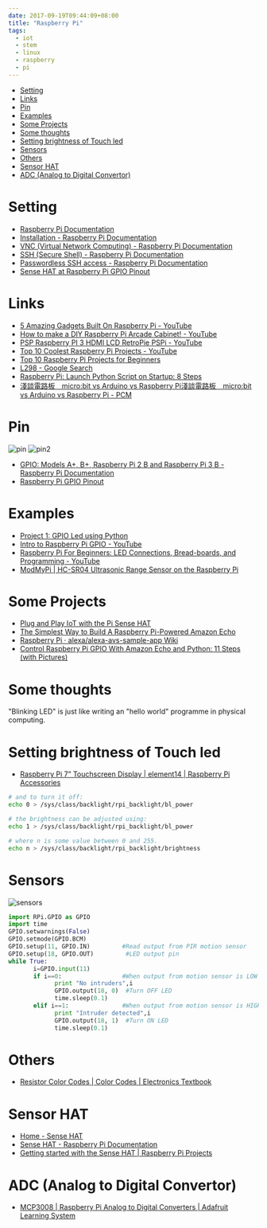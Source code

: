 ```yaml
---
date: 2017-09-19T09:44:09+08:00
title: "Raspberry Pi"
tags:
  - iot
  - stem
  - linux
  - raspberry
  - pi
---
```


<!-- MarkdownTOC -->

- [Setting](#setting)
- [Links](#links)
- [Pin](#pin)
- [Examples](#examples)
- [Some Projects](#some-projects)
- [Some thoughts](#some-thoughts)
- [Setting brightness of Touch led](#setting-brightness-of-touch-led)
- [Sensors](#sensors)
- [Others](#others)
- [Sensor HAT](#sensor-hat)
- [ADC \(Analog to Digital Convertor\)](#adc-analog-to-digital-convertor)

<!-- /MarkdownTOC -->


# Setting
- [Raspberry Pi Documentation][&01]
- [Installation - Raspberry Pi Documentation][&02]
- [VNC (Virtual Network Computing) - Raspberry Pi Documentation][&03]
- [SSH (Secure Shell) - Raspberry Pi Documentation][&04]
- [Passwordless SSH access - Raspberry Pi Documentation][&05]
- [Sense HAT at Raspberry Pi GPIO Pinout][&06]

# Links
- [5 Amazing Gadgets Built On Raspberry Pi - YouTube][&07]
- [How to make a DIY Raspberry Pi Arcade Cabinet! - YouTube][&08]
- [PSP Raspberry PI 3 HDMI LCD RetroPie PSPi - YouTube][&09]
- [Top 10 Coolest Raspberry Pi Projects - YouTube][&10]
- [Top 10 Raspberry Pi Projects for Beginners][&11]
- [L298 - Google Search][&12]
- [Raspberry Pi: Launch Python Script on Startup: 8 Steps][&13]
- [淺談電路板　micro:bit vs Arduino vs Raspberry Pi淺談電路板　micro:bit vs Arduino vs Raspberry Pi - PCM][&14]

# Pin
![pin][&15]
![pin2][&16]


- [GPIO: Models A+, B+, Raspberry Pi 2 B and Raspberry Pi 3 B - Raspberry Pi Documentation][&17]
- [Raspberry Pi GPIO Pinout][&18]

# Examples
- [Project 1: GPIO Led using Python][&19]
- [Intro to Raspberry Pi GPIO - YouTube][&20]
- [Raspberry Pi For Beginners: LED Connections, Bread-boards, and Programming - YouTube][&21]
- [ModMyPi | HC-SR04 Ultrasonic Range Sensor on the Raspberry Pi][&22]

# Some Projects
- [Plug and Play IoT with the Pi Sense HAT][&23]
- [The Simplest Way to Build A Raspberry Pi-Powered Amazon Echo][&24]
- [Raspberry Pi · alexa/alexa-avs-sample-app Wiki][&25]
- [Control Raspberry Pi GPIO With Amazon Echo and Python: 11 Steps (with Pictures)][&26]


# Some thoughts
"Blinking LED" is just like writing an "hello world" programme in physical computing.

# Setting brightness of Touch led
- [Raspberry Pi 7” Touchscreen Display | element14 | Raspberry Pi Accessories][&13]

``` sh
# and to turn it off:
echo 0 > /sys/class/backlight/rpi_backlight/bl_power
```

``` sh
# the brightness can be adjusted using:
echo 1 > /sys/class/backlight/rpi_backlight/bl_power
```

``` sh
# where n is some value between 0 and 255.
echo n > /sys/class/backlight/rpi_backlight/brightness
```

# Sensors
![sensors][&28]

``` Python
import RPi.GPIO as GPIO
import time
GPIO.setwarnings(False)
GPIO.setmode(GPIO.BCM)
GPIO.setup(11, GPIO.IN)         #Read output from PIR motion sensor
GPIO.setup(18, GPIO.OUT)         #LED output pin
while True:
       i=GPIO.input(11)
       if i==0:                 #When output from motion sensor is LOW
             print "No intruders",i
             GPIO.output(18, 0)  #Turn OFF LED
             time.sleep(0.1)
       elif i==1:               #When output from motion sensor is HIGH
             print "Intruder detected",i
             GPIO.output(18, 1)  #Turn ON LED
             time.sleep(0.1)
```

# Others
- [Resistor Color Codes | Color Codes | Electronics Textbook][&29]

# Sensor HAT
- [Home - Sense HAT][&30]
- [Sense HAT - Raspberry Pi Documentation][&31]
- [Getting started with the Sense HAT | Raspberry Pi Projects][&32]


# ADC (Analog to Digital Convertor)
- [MCP3008 | Raspberry Pi Analog to Digital Converters | Adafruit Learning System][&33]

<!-- References -->

[&01]: https://www.raspberrypi.org/documentation/
[&02]: https://www.raspberrypi.org/documentation/installation/
[&03]: https://www.raspberrypi.org/documentation/remote-access/vnc/
[&04]: https://www.raspberrypi.org/documentation/remote-access/ssh/
[&05]: https://www.raspberrypi.org/documentation/remote-access/ssh/passwordless.md
[&06]: https://pinout.xyz/pinout/sense_hat
[&07]: https://www.youtube.com/watch?v=z_CbNqfa84Y
[&08]: https://www.youtube.com/watch?v=NUmrwvQ0reI
[&09]: https://www.youtube.com/watch?v=Pfc031OlED8
[&10]: https://www.youtube.com/watch?v=9YhTOUu06EY
[&11]: https://lifehacker.com/top-10-raspberry-pi-projects-for-beginners-1791002723
[&12]: https://www.google.com.hk/search?newwindow=1&safe=off&q=L298&oq=L298&gs_l=psy-ab.3..0i67k1l4j0i7i30k1l2j0i67k1j0j0i67k1j0.11553.14128.0.14632.4.4.0.0.0.0.68.238.4.4.0....0...1.1.64.psy-ab..0.4.238...33i160k1j35i39k1.0.HB1FVyvf0Co
[&13]: https://www.element14.com/community/docs/DOC-78156/l/raspberry-pi-7-touchscreen-display
[&14]: https://www.pcmarket.com.hk/2017/09/15/%E6%B7%BA%E8%AB%87%E9%9B%BB%E8%B7%AF%E6%9D%BF-microbit-vs-arduino-vs-raspberry-pi/
[&15]: https://cdn.shopify.com/s/files/1/0176/3274/files/assembly5_large.png?9809653568685397441
[&16]: https://www.raspberrypi.org/documentation/usage/gpio-plus-and-raspi2/images/gpio-numbers-pi2.png
[&17]: https://www.raspberrypi.org/documentation/usage/gpio-plus-and-raspi2/README.md
[&18]: https://pinout.xyz/
[&19]: http://www.thirdeyevis.com/pi-page-2.php
[&20]: https://www.youtube.com/watch?v=igvDgUnh8vg
[&21]: https://www.youtube.com/watch?v=eObSqbe9aqU
[&22]: https://www.modmypi.com/blog/hc-sr04-ultrasonic-range-sensor-on-the-raspberry-pi
[&23]: https://www.allaboutcircuits.com/textbook/reference/chpt-2/resistor-color-codes/
[&23]: https://www.rs-online.com/designspark/plug-and-play-iot-with-the-pi-sense-hat
[&24]: https://lifehacker.com/the-simplest-way-to-build-a-raspberry-pi-powered-amazon-1794218212
[&25]: https://github.com/alexa/alexa-avs-sample-app/wiki/Raspberry-Pi
[&26]: http://www.instructables.com/id/Control-Raspberry-Pi-GPIO-With-Amazon-Echo-and-Pyt/
[&28]: https://www.jakartanotebook.com/images/products/68/181/22325/1/raspberry-pi-3-and-raspberry-pi-2-model-b-16-kinds-of-sensor-5.jpg
[&29]: http://www.instructables.com/id/Raspberry-Pi-Launch-Python-script-on-startup/
[&30]: https://pythonhosted.org/sense-hat/
[&31]: https://www.raspberrypi.org/documentation/hardware/sense-hat/
[&32]: https://projects.raspberrypi.org/en/projects/getting-started-with-the-sense-hat
[&33]: https://learn.adafruit.com/raspberry-pi-analog-to-digital-converters/mcp3008
